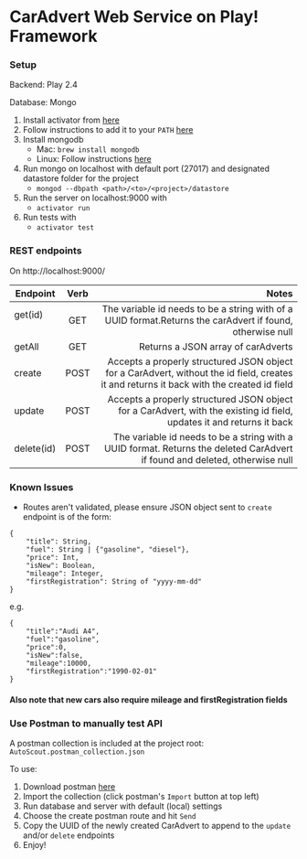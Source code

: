 # CarAdvert Web Service on Play! Framework

### Setup

Backend: Play 2.4

Database: Mongo

1. Install activator from [here](https://www.lightbend.com/activator/download)
2. Follow instructions to add it to your `PATH` [here](https://playframework.com/documentation/2.4.x/Installing)
3. Install mongodb
   - Mac: `brew install mongodb`
    - Linux: Follow instructions [here](https://docs.mongodb.com/v3.0/administration/install-on-linux/)
4. Run mongo on localhost with default port (27017) and designated datastore folder for the project
    - `mongod --dbpath <path>/<to>/<project>/datastore`
5. Run the server on localhost:9000 with
    - `activator run`
6. Run tests with
    - `activator test`

### REST endpoints

On http://localhost:9000/

| Endpoint      | Verb | Notes  |
| ------------- |:----:| -----------------------------------------------------------------------------------:|
| get(id)       | GET  |   The variable id needs to be a string with of a UUID format.Returns the carAdvert if found, otherwise null   |
| getAll        | GET  |   Returns a JSON array of carAdverts |
| create        | POST |    Accepts a properly structured JSON object for a CarAdvert, without the id field, creates it and returns it back with the created id field |
| update        | POST |    Accepts a properly structured JSON object for a CarAdvert, with the existing id field, updates it and returns it back |
| delete(id)    | POST |    The variable id needs to be a string with a UUID format. Returns the deleted CarAdvert if found and deleted, otherwise null|



### Known Issues
- Routes aren't validated, please ensure JSON object sent to `create` endpoint is of the form:
```
{
	"title": String,
	"fuel": String | {"gasoline", "diesel"},
	"price": Int,
	"isNew": Boolean,
	"mileage": Integer,
	"firstRegistration": String of "yyyy-mm-dd"
}
```

e.g.

```
{
	"title":"Audi A4",
	"fuel":"gasoline",
	"price":0,
	"isNew":false,
	"mileage":10000,
	"firstRegistration":"1990-02-01"
}
```
#### Also note that new cars also require mileage and firstRegistration fields

### Use Postman to manually test API
A postman collection is included at the project root: `AutoScout.postman_collection.json`

To use:

1. Download postman [here](https://www.getpostman.com/)
2. Import the collection (click postman's `Import` button at top left)
3. Run database and server with default (local) settings
3. Choose the create postman route and hit `Send`
4. Copy the UUID of the newly created CarAdvert to append to the `update` and/or `delete` endpoints
5. Enjoy!


